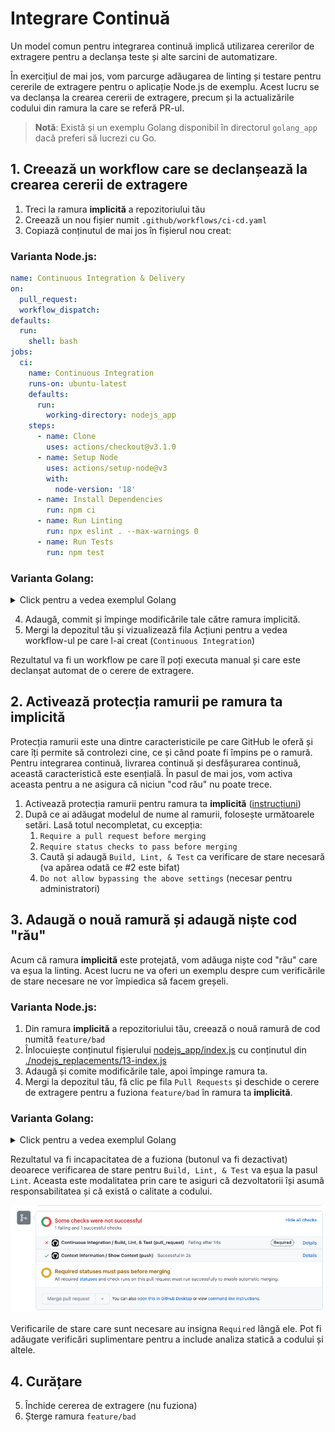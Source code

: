 # Integrare Continuă
Un model comun pentru integrarea continuă implică utilizarea cererilor de extragere pentru a declanșa teste și alte sarcini de automatizare.

În exercițiul de mai jos, vom parcurge adăugarea de linting și testare pentru cererile de extragere pentru o aplicație Node.js de exemplu. Acest lucru se va declanșa la crearea cererii de extragere, precum și la actualizările codului din ramura la care se referă PR-ul.

> **Notă**: Există și un exemplu Golang disponibil în directorul `golang_app` dacă preferi să lucrezi cu Go.

## 1. Creează un workflow care se declanșează la crearea cererii de extragere
1. Treci la ramura **implicită** a repozitoriului tău
2. Creează un nou fișier numit `.github/workflows/ci-cd.yaml`
3. Copiază conținutul de mai jos în fișierul nou creat:

### Varianta Node.js:

```yaml
name: Continuous Integration & Delivery
on:
  pull_request:
  workflow_dispatch:
defaults:
  run:
    shell: bash
jobs:
  ci:
    name: Continuous Integration
    runs-on: ubuntu-latest
    defaults:
      run:
        working-directory: nodejs_app
    steps:
      - name: Clone
        uses: actions/checkout@v3.1.0
      - name: Setup Node
        uses: actions/setup-node@v3
        with:
          node-version: '18'
      - name: Install Dependencies
        run: npm ci
      - name: Run Linting
        run: npx eslint . --max-warnings 0
      - name: Run Tests
        run: npm test
```

### Varianta Golang:

<details>
<summary>Click pentru a vedea exemplul Golang</summary>

```yaml
name: Continuous Integration & Delivery
on:
  pull_request:
  workflow_dispatch:
defaults:
  run:
    shell: bash
jobs:
  ci:
    name: Continuous Integration
    runs-on: ubuntu-latest
    defaults:
      run:
        working-directory: golang_app
    steps:
      - name: Clone
        uses: actions/checkout@v3.1.0
      - name: Get Dependencies
        run: go get app
      - name: Build
        run: go build
      - name: Run Linting
        uses: golangci/golangci-lint-action@v3
        with:
          working-directory: golang_app
      - name: Run Tests
        run: go test
```

</details>

4. Adaugă, commit și împinge modificările tale către ramura implicită.
5. Mergi la depozitul tău și vizualizează fila Acțiuni pentru a vedea workflow-ul pe care l-ai creat (`Continuous Integration`)

Rezultatul va fi un workflow pe care îl poți executa manual și care este declanșat automat de o cerere de extragere.

## 2. Activează protecția ramurii pe ramura ta **implicită**
Protecția ramurii este una dintre caracteristicile pe care GitHub le oferă și care îți permite să controlezi cine, ce și când poate fi împins pe o ramură. Pentru integrarea continuă, livrarea continuă și desfășurarea continuă, această caracteristică este esențială. În pasul de mai jos, vom activa aceasta pentru a ne asigura că niciun "cod rău" nu poate trece.

1. Activează protecția ramurii pentru ramura ta **implicită** ([instrucțiuni](https://docs.github.com/en/repositories/configuring-branches-and-merges-in-your-repository/defining-the-mergeability-of-pull-requests/managing-a-branch-protection-rule))
2. După ce ai adăugat modelul de nume al ramurii, folosește următoarele setări. Lasă totul necompletat, cu excepția:
   1. `Require a pull request before merging`
   2. `Require status checks to pass before merging`
   3. Caută și adaugă `Build, Lint, & Test` ca verificare de stare necesară (va apărea odată ce #2 este bifat)
   4. `Do not allow bypassing the above settings` (necesar pentru administratori)

## 3. Adaugă o nouă ramură și adaugă niște cod "rău"
Acum că ramura **implicită** este protejată, vom adăuga niște cod "rău" care va eșua la linting. Acest lucru ne va oferi un exemplu despre cum verificările de stare necesare ne vor împiedica să facem greșeli.

### Varianta Node.js:

1. Din ramura **implicită** a repozitoriului tău, creează o nouă ramură de cod numită `feature/bad`
2. Înlocuiește conținutul fișierului [nodejs_app/index.js](./nodejs_app/index.js) cu conținutul din [./nodejs_replacements/13-index.js](./nodejs_replacements/13-index.js)
3. Adaugă și comite modificările tale, apoi împinge ramura ta.
4. Mergi la depozitul tău, fă clic pe fila `Pull Requests` și deschide o cerere de extragere pentru a fuziona `feature/bad` în ramura ta **implicită**.

### Varianta Golang:

<details>
<summary>Click pentru a vedea exemplul Golang</summary>

1. Din ramura **implicită** a repozitoriului tău, creează o nouă ramură de cod numită `feature/bad`
2. Înlocuiește conținutul fișierului [golang_app/main.go](./golang_app/main.go) cu conținutul din [./golang_replacements/13-main.go](./golang_replacements/13-main.go)
3. Adaugă și comite modificările tale, apoi împinge ramura ta.
4. Mergi la depozitul tău, fă clic pe fila `Pull Requests` și deschide o cerere de extragere pentru a fuziona `feature/bad` în ramura ta **implicită**.

</details>

Rezultatul va fi incapacitatea de a fuziona (butonul va fi dezactivat) deoarece verificarea de stare pentru `Build, Lint, & Test` va eșua la pasul `Lint`. Aceasta este modalitatea prin care te asiguri că dezvoltatorii își asumă responsabilitatea și că există o calitate a codului.

![the status checks failing](images/12-status-checks.png)

Verificarile de stare care sunt necesare au insigna `Required` lângă ele. Pot fi adăugate verificări suplimentare pentru a include analiza statică a codului și altele.

## 4. Curățare
5. Închide cererea de extragere (nu fuziona)
6. Șterge ramura `feature/bad`